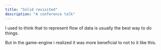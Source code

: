 ```yaml
---
title: "Solid revisited"
description: "A conference talk"
---
```


I used to think that to represent flow of data is usually the best way to do things.

But in the game-engine i realized it was more beneficial to not to it like this.
